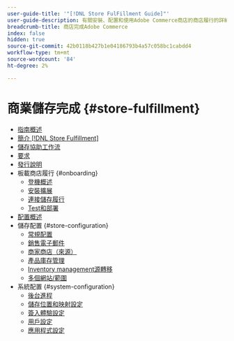 ```yaml
---
user-guide-title: '"[!DNL Store FulFillment Guide]"'
user-guide-description: 有關安裝、配置和使用Adobe Commerce商店的商店履行的詳細資訊。
breadcrumb-title: 商店完成Adobe Commerce
index: false
hidden: true
source-git-commit: 42b0118b427b1e04186793b4a57c058bc1cabdd4
workflow-type: tm+mt
source-wordcount: '84'
ht-degree: 2%

---
```



# 商業儲存完成 {#store-fulfillment}

- [指南概述](guide-overview.md)
- [簡介 [!DNL Store Fulfillment]](introduction.md)
- [儲存協助工作流](store-assist-modules.md)
- [要求](solution-requirements.md)
- [發行說明](release-notes.md)
- 板載商店履行 {#onboarding}
   - [登機概述](onboard.md)
   - [安裝擴展](install.md)
   - [連接儲存履行](connect-set-up-service.md)
   - [Test和部署](test-and-deploy.md)
- [配置概述](service-config-settings-overview.md)
- 儲存配置 {#store-configuration}
   - [常規配置](enable-general.md)
   - [銷售電子郵件](sales-emails.md)
   - [商家商店（來源）](merchant-store-configuration.md)
   - [產品庫存管理](product-stock.md)
   - [Inventory management源轉移](inventory-stock-transfer.md)
   - [多個網站/範圍](multi-site-and-scope-config.md)
- 系統配置 {#system-configuration}
   - [後台進程](background-processes.md)
   - [儲存位置和映射設定](store-location-map-provider-setup.md)
   - [簽入體驗設定](check-in-experience-setup.md)
   - [用戶設定](user-setup.md)
   - [應用程式設定](app-setup.md)


